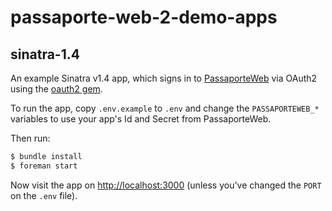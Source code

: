 # passaporte-web-2-demo-apps

## sinatra-1.4

An example Sinatra v1.4 app, which signs in to [PassaporteWeb](http://www.passaporteweb.com.br) via OAuth2 using the [oauth2 gem](https://github.com/intridea/oauth2).

To run the app, copy `.env.example` to `.env` and change the `PASSAPORTEWEB_*` variables to use your app's Id and Secret from PassaporteWeb.

Then run:

```bash
$ bundle install
$ foreman start
```

Now visit the app on [http://localhost:3000](http://localhost:3000) (unless you've changed the `PORT` on the `.env` file).
